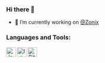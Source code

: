 ### Hi there 👋
- 🔭 I’m currently working on <a href="https://github.com/ZonixOfficial">@Zonix</a>

### Languages and Tools:
<p><a href="https://www.java.com" rel="nofollow"><img align="left" alt="Java" width="26px" src="https://i.ibb.co/cFPfrnQ/java.png" style="max-width:100%;"></a>
  
<a href="https://www.jetbrains.com/idea/" rel="nofollow"><img align="left" alt="Intellij Ultimate " width="26px" src="https://i.ibb.co/3rQhzDZ/image.png" data-canonical-src="https://resources.jetbrains.com/storage/products/intellij-idea/img/meta/intellij-idea_logo_300x300.png" style="max-width:100%;"></a>

<a href="https://www.github.com/FreddieJLH"><img align="left" alt="GitHub" width="26px" src="https://i.ibb.co/XjVcNgd/image.png" style="max-width:100%;"></a></p>
